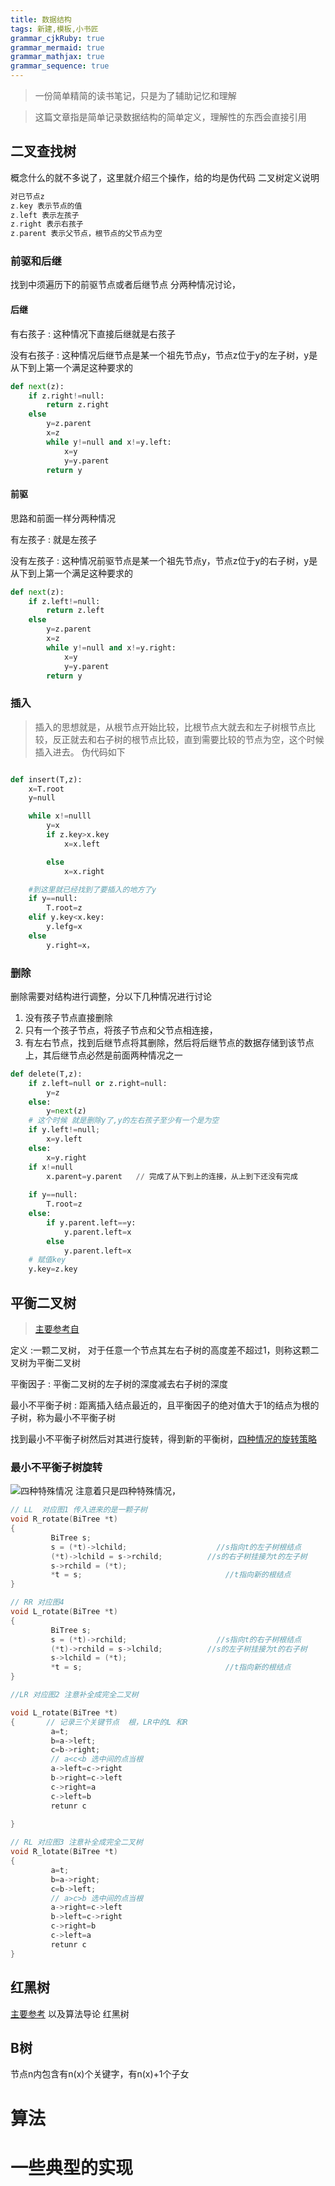 ```yaml
---
title: 数据结构
tags: 新建,模板,小书匠
grammar_cjkRuby: true
grammar_mermaid: true
grammar_mathjax: true
grammar_sequence: true
---
```


> 一份简单精简的读书笔记，只是为了辅助记忆和理解


> 这篇文章指是简单记录数据结构的简单定义，理解性的东西会直接引用
## 二叉查找树
概念什么的就不多说了，这里就介绍三个操作，给的均是伪代码
二叉树定义说明

``` cpp
对已节点z
z.key 表示节点的值
z.left 表示左孩子
z.right 表示右孩子
z.parent 表示父节点，根节点的父节点为空
```
### 前驱和后继
找到中须遍历下的前驱节点或者后继节点
分两种情况讨论，
#### 后继
有右孩子
: 这种情况下直接后继就是右孩子

没有右孩子
: 这种情况后继节点是某一个祖先节点y，节点z位于y的左子树，y是从下到上第一个满足这种要求的

``` python
def next(z):
	if z.right!=null:
		return z.right
	else 
		y=z.parent
		x=z
		while y!=null and x!=y.left:
			x=y
			y=y.parent
		return y

```
#### 前驱
思路和前面一样分两种情况

有左孩子
: 就是左孩子

没有左孩子
: 这种情况前驱节点是某一个祖先节点y，节点z位于y的右子树，y是从下到上第一个满足这种要求的

``` python
def next(z):
	if z.left!=null:
		return z.left
	else 
		y=z.parent
		x=z
		while y!=null and x!=y.right:
			x=y
			y=y.parent
		return y

```


### 插入
> 插入的思想就是，从根节点开始比较，比根节点大就去和左子树根节点比较，反正就去和右子树的根节点比较，直到需要比较的节点为空，这个时候插入进去。
伪代码如下

``` python

def insert(T,z):
	x=T.root
	y=null

	while x!=nulll
		y=x
		if z.key>x.key
			x=x.left

		else 
			x=x.right

	#到这里就已经找到了要插入的地方了y
	if y==null:
		T.root=z
	elif y.key<x.key:
		y.lefg=x
	else 
		y.right=x， 

```

### 删除
删除需要对结构进行调整，分以下几种情况进行讨论
1. 没有孩子节点直接删除
2. 只有一个孩子节点，将孩子节点和父节点相连接，
3. 有左右节点，找到后继节点将其删除，然后将后继节点的数据存储到该节点上，其后继节点必然是前面两种情况之一

``` python
def delete(T,z):
	if z.left=null or z.right=null:
		y=z
	else:
		y=next(z)
	# 这个时候 就是删除y了,y的左右孩子至少有一个是为空
	if y.left!=null;
		x=y.left
	else:
		x=y.right
	if x!=null
		x.parent=y.parent   // 完成了从下到上的连接，从上到下还没有完成 
	
	if y==null:
		T.root=z
	else:
		if y.parent.left==y:
			y.parent.left=x
		else
			y.parent.left=x
	# 赋值key
	y.key=z.key
```






## 平衡二叉树

> [主要参考自](http://www.cnblogs.com/polly333/p/4798944.html)

定义
:一颗二叉树， 对于任意一个节点其左右子树的高度差不超过1，则称这颗二叉树为平衡二叉树

平衡因子
: 平衡二叉树的左子树的深度减去右子树的深度

最小不平衡子树
: 距离插入结点最近的，且平衡因子的绝对值大于1的结点为根的子树，称为最小不平衡子树


找到最小不平衡子树然后对其进行旋转，得到新的平衡树，[四种情况的旋转策略](http://www.cnblogs.com/polly333/p/4798944.html)

### 最小不平衡子树旋转

![四种特殊情况](./images/1532352244538.jpg)
注意着只是四种特殊情况，

``` cpp
// LL  对应图1 传入进来的是一颗子树
void R_rotate(BiTree *t)
{
         BiTree s;
         s = (*t)->lchild;                    //s指向t的左子树根结点
         (*t)->lchild = s->rchild;          //s的右子树挂接为t的左子树
         s->rchild = (*t);
         *t = s;                                //t指向新的根结点
}

// RR 对应图4
void L_rotate(BiTree *t)
{
         BiTree s;
         s = (*t)->rchild;                    //s指向t的右子树根结点
         (*t)->rchild = s->lchild;          //s的左子树挂接为t的右子树
         s->lchild = (*t);
         *t = s;                                //t指向新的根结点
}

//LR 对应图2 注意补全成完全二叉树

void L_rotate(BiTree *t)
{	 	// 记录三个关键节点  根，LR中的L 和R
		 a=t;
		 b=a->left;
		 c=b->right;
		 // a<c<b 选中间的点当根
		 a->left=c->right
		 b->right=c->left
		 c->right=a
		 c->left=b
		 retunr c
		 
}

// RL 对应图3 注意补全成完全二叉树
void R_lotate(BiTree *t)
{
		 a=t;
		 b=a->right;
		 c=b->left;
		 // a>c>b 选中间的点当根
		 a->right=c->left
		 b->left=c->right
		 c->right=b
		 c->left=a
		 retunr c
}


```
## 红黑树
[主要参考](http://www.cnblogs.com/skywang12345/p/3245399.html)
以及算法导论
红黑树

## B树

节点n内包含有n(x)个关键字，有n(x)+1个子女

# 算法
# 一些典型的实现